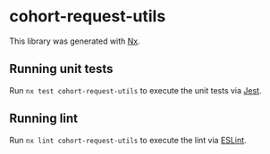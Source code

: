 # cohort-request-utils

This library was generated with [Nx](https://nx.dev).

## Running unit tests

Run `nx test cohort-request-utils` to execute the unit tests via [Jest](https://jestjs.io).

## Running lint

Run `nx lint cohort-request-utils` to execute the lint via [ESLint](https://eslint.org/).
